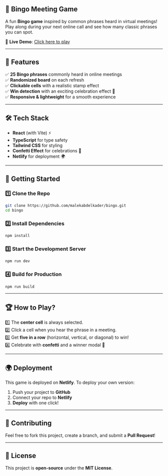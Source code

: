 ## 🎉 Bingo Meeting Game

A fun **Bingo game** inspired by common phrases heard in virtual meetings! Play along during your next online call and see how many classic phrases you can spot.  

🚀 **Live Demo**: [Click here to play](https://meetings-bingo.netlify.app) 

---

## 📌 Features

✅ **25 Bingo phrases** commonly heard in online meetings  
✅ **Randomized board** on each refresh  
✅ **Clickable cells** with a realistic stamp effect  
✅ **Win detection** with an exciting celebration effect 🎊  
✅ **Responsive & lightweight** for a smooth experience  

---

## 🛠 Tech Stack

- **React** (with Vite) ⚡️
- **TypeScript** for type safety  
- **Tailwind CSS** for styling  
- **Confetti Effect** for celebrations 🎉  
- **Netlify** for deployment 🌍  

---

## 🚀 Getting Started  

### 1️⃣ Clone the Repo  
```sh
git clone https://github.com/malekabdelkader/bingo.git
cd bingo
```

### 2️⃣ Install Dependencies  
```sh
npm install
```

### 3️⃣ Start the Development Server  
```sh
npm run dev
```

### 4️⃣ Build for Production  
```sh
npm run build
```

---

## 🏆 How to Play?  

1️⃣ The **center cell** is always selected.  
2️⃣ Click a cell when you hear the phrase in a meeting.  
3️⃣ Get **five in a row** (horizontal, vertical, or diagonal) to win!  
4️⃣ Celebrate with **confetti** and a winner modal 🎊  

---

## 🌍 Deployment  

This game is deployed on **Netlify**. To deploy your own version:  

1. Push your project to **GitHub**  
2. Connect your repo to **Netlify**  
3. **Deploy** with one click!  

---

## 🤝 Contributing  

Feel free to fork this project, create a branch, and submit a **Pull Request**!  

---

## 📜 License  

This project is **open-source** under the **MIT License**.
